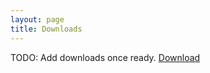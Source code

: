 ```yaml
---
layout: page
title: Downloads
---
```


TODO: Add downloads once ready.
[Download](TheForceEngine.github.io/archive/downloadTest.zip)
